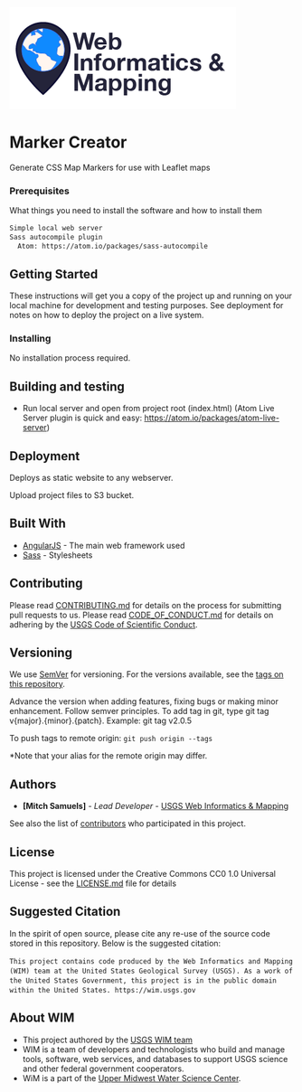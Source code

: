 ![WiM](assets/branding/wimlogo.png)


# Marker Creator

Generate CSS Map Markers for use with Leaflet maps

### Prerequisites

What things you need to install the software and how to install them

```
Simple local web server
Sass autocompile plugin
  Atom: https://atom.io/packages/sass-autocompile
```

## Getting Started

These instructions will get you a copy of the project up and running on your local machine for development and testing purposes. See deployment for notes on how to deploy the project on a live system.

### Installing

No installation process required.

## Building and testing

 - Run local server and open from project root (index.html)
      (Atom Live Server plugin is quick and easy: https://atom.io/packages/atom-live-server)

## Deployment

Deploys as static website to any webserver.

Upload project files to S3 bucket.

## Built With

* [AngularJS](https://angularjs.org/) - The main web framework used
* [Sass](https://www.sass-lang.com/) - Stylesheets

## Contributing

Please read [CONTRIBUTING.md]() for details on the process for submitting pull requests to us. Please read [CODE_OF_CONDUCT.md]() for details on adhering by the [USGS Code of Scientific Conduct](https://www2.usgs.gov/fsp/fsp_code_of_scientific_conduct.asp).

## Versioning

We use [SemVer](http://semver.org/) for versioning. For the versions available, see the [tags on this repository](https://github.com/your/project/tags).

Advance the version when adding features, fixing bugs or making minor enhancement. Follow semver principles. To add tag in git, type git tag v{major}.{minor}.{patch}. Example: git tag v2.0.5

To push tags to remote origin: `git push origin --tags`

*Note that your alias for the remote origin may differ.

## Authors

* **[Mitch Samuels]**  - *Lead Developer* - [USGS Web Informatics & Mapping](https://wim.usgs.gov/)

See also the list of [contributors](https://github.com/your/project/contributors) who participated in this project.

## License

This project is licensed under the Creative Commons CC0 1.0 Universal License - see the [LICENSE.md](LICENSE.md) file for details

## Suggested Citation
In the spirit of open source, please cite any re-use of the source code stored in this repository. Below is the suggested citation:

`This project contains code produced by the Web Informatics and Mapping (WIM) team at the United States Geological Survey (USGS). As a work of the United States Government, this project is in the public domain within the United States. https://wim.usgs.gov`

## About WIM
* This project authored by the [USGS WIM team](https://wim.usgs.gov)
* WIM is a team of developers and technologists who build and manage tools, software, web services, and databases to support USGS science and other federal government cooperators.
* WiM is a part of the [Upper Midwest Water Science Center](https://www.usgs.gov/centers/wisconsin-water-science-center).
